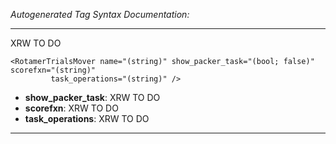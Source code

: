 _Autogenerated Tag Syntax Documentation:_

---
XRW TO DO

```
<RotamerTrialsMover name="(string)" show_packer_task="(bool; false)" scorefxn="(string)"
         task_operations="(string)" />
```

-   **show_packer_task**: XRW TO DO
-   **scorefxn**: XRW TO DO
-   **task_operations**: XRW TO DO

---
